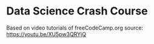 # Data Science Crash Course
Based on video tutorials of freeCodeCamp.org
source: https://youtu.be/XU5pw3QRYjQ
